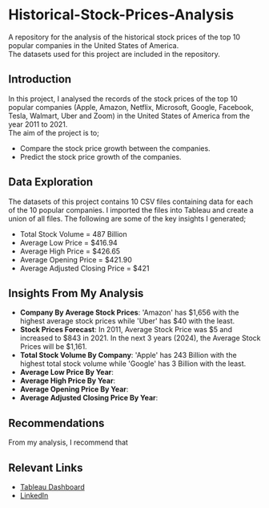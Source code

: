 # Historical-Stock-Prices-Analysis
A repository for the analysis of the historical stock prices of the top 10 popular companies in the United States of America. <br />
The datasets used for this project are included in the repository. <br />

## Introduction
In this project, I analysed the records of the stock prices of the top 10 popular companies (Apple, 
Amazon, Netflix, Microsoft, Google, Facebook, Tesla, Walmart, Uber and Zoom) in the United States of America from the year 2011 to 2021. <br />
The aim of the project is to;
* Compare the stock price growth between the companies. <br />
* Predict the stock price growth of the companies. <br />

## Data Exploration
The datasets of this project contains 10 CSV files containing data for each of the 10 popular companies. I imported the files into Tableau and create a union of all files. The following are some of the key insights I generated;
* Total Stock Volume = 487 Billion
* Average Low Price = $416.94
* Average High Price = $426.65
* Average Opening Price = $421.90
* Average Adjusted Closing Price = $421

## Insights From My Analysis
* __Company By Average Stock Prices__: 'Amazon' has $1,656 with the highest average stock prices while 'Uber' has $40 with the least.
* __Stock Prices Forecast__: In 2011, Average Stock Price was $5 and increased to $843 in 2021. In the next 3 years (2024), the Average Stock Prices will be $1,161.
* __Total Stock Volume By Company__: 'Apple' has 243 Billion with the highest total stock volume while 'Google' has 3 Billion with the least.
* __Average Low Price By Year__:
* __Average High Price By Year__:
* __Average Opening Price By Year__:
* __Average Adjusted Closing Price By Year__:

## Recommendations
From my analysis, I recommend that

## Relevant Links
* [Tableau Dashboard](https://public.tableau.com/views/HistoricalStockPricesDashboard_16528514692150/HistoricalStockPriceDashboard?:language=en-US&:retry=yes&:display_count=n&:origin=viz_share_link)
* [LinkedIn](https://www.linkedin.com/in/rukevweevwrujae/)
